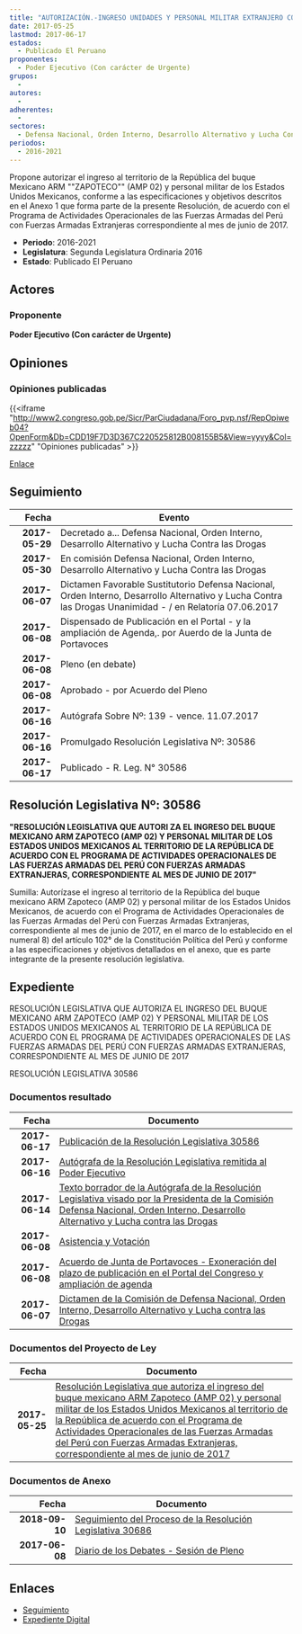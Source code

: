 ```yaml
---
title: "AUTORIZACIÓN.-INGRESO UNIDADES Y PERSONAL MILITAR EXTRANJERO CORRESPONDIENTE AL MES DE JUNIO DE 2017"
date: 2017-05-25
lastmod: 2017-06-17
estados: 
  - Publicado El Peruano
proponentes: 
  - Poder Ejecutivo (Con carácter de Urgente)
grupos: 
  - 
autores: 
  - 
adherentes: 
  - 
sectores: 
  - Defensa Nacional, Orden Interno, Desarrollo Alternativo y Lucha Contra las Drogas
periodos: 
  - 2016-2021
---
```


Propone autorizar el ingreso al territorio de la República del buque Mexicano ARM ""ZAPOTECO"" (AMP 02) y personal militar de los Estados Unidos Mexicanos, conforme a las especificaciones y objetivos descritos en el Anexo 1 que forma parte de la presente Resolución, de acuerdo con el Programa de Actividades Operacionales de las Fuerzas Armadas del Perú con Fuerzas Armadas Extranjeras correspondiente al mes de junio de 2017.

- **Periodo**: 2016-2021
- **Legislatura**: Segunda Legislatura Ordinaria 2016
- **Estado**: Publicado El Peruano

## Actores

### Proponente

**Poder Ejecutivo (Con carácter de Urgente)**


## Opiniones

### Opiniones publicadas

{{<iframe "http://www2.congreso.gob.pe/Sicr/ParCiudadana/Foro_pvp.nsf/RepOpiweb04?OpenForm&Db=CDD19F7D3D367C220525812B008155B5&View=yyyy&Col=zzzzz" "Opiniones publicadas" >}}

[Enlace](http://www2.congreso.gob.pe/Sicr/ParCiudadana/Foro_pvp.nsf/RepOpiweb04?OpenForm&Db=CDD19F7D3D367C220525812B008155B5&View=yyyy&Col=zzzzz)

## Seguimiento

| Fecha | Evento |
|------:|--------|
| **2017-05-29** | Decretado a... Defensa Nacional, Orden Interno, Desarrollo Alternativo y Lucha Contra las Drogas|
| **2017-05-30** | En comisión Defensa Nacional, Orden Interno, Desarrollo Alternativo y Lucha Contra las Drogas|
| **2017-06-07** | Dictamen Favorable Sustitutorio Defensa Nacional, Orden Interno, Desarrollo Alternativo y Lucha Contra las Drogas Unanimidad - / en Relatoría 07.06.2017|
| **2017-06-08** | Dispensado de Publicación en el Portal - y la ampliación de Agenda,. por Auerdo de la Junta de Portavoces|
| **2017-06-08** | Pleno (en debate)|
| **2017-06-08** | Aprobado - por Acuerdo del Pleno|
| **2017-06-16** | Autógrafa Sobre Nº: 139 - vence. 11.07.2017|
| **2017-06-16** | Promulgado Resolución Legislativa Nº: 30586|
| **2017-06-17** | Publicado - R. Leg. N° 30586|

## Resolución Legislativa Nº: 30586

**"RESOLUCIÓN LEGISLATIVA QUE AUTORI ZA EL INGRESO DEL BUQUE MEXICANO ARM ZAPOTECO (AMP 02) Y PERSONAL MILITAR DE LOS ESTADOS UNIDOS MEXICANOS AL TERRITORIO DE LA REPÚBLICA DE ACUERDO CON EL PROGRAMA DE ACTIVIDADES OPERACIONALES DE LAS FUERZAS ARMADAS DEL PERÚ CON FUERZAS ARMADAS EXTRANJERAS, CORRESPONDIENTE AL MES DE JUNIO DE 2017"**

Sumilla: Autorízase el ingreso al territorio de la República del buque mexicano ARM Zapoteco (AMP 02) y personal militar de los Estados Unidos Mexicanos, de acuerdo con el Programa de Actividades Operacionales de las Fuerzas Armadas del Perú con Fuerzas Armadas Extranjeras, correspondiente al mes de junio de 2017, en el marco de lo establecido en el numeral 8) del artículo 102° de la Constitución Política del Perú y conforme a las especificaciones y objetivos detallados en el anexo, que es parte integrante de la presente resolución legislativa.


## Expediente

RESOLUCIÓN LEGISLATIVA QUE AUTORIZA EL INGRESO DEL BUQUE MEXICANO ARM ZAPOTECO (AMP 02) Y PERSONAL MILITAR DE LOS ESTADOS UNIDOS MEXICANOS AL TERRITORIO DE LA REPÚBLICA DE ACUERDO CON EL PROGRAMA DE ACTIVIDADES OPERACIONALES DE LAS FUERZAS ARMADAS DEL PERÚ CON FUERZAS ARMADAS EXTRANJERAS, CORRESPONDIENTE AL MES DE JUNIO DE 2017

RESOLUCIÓN LEGISLATIVA 30586


### Documentos resultado

| Fecha | Documento |
|------:|--------|
| **2017-06-17** | [Publicación de la Resolución Legislativa 30586](http://www.leyes.congreso.gob.pe/Documentos/2016_2021/ADLP/Normas_Legales/30586-RLG.pdf) |
| **2017-06-16** | [Autógrafa de la Resolución Legislativa remitida al Poder Ejecutivo](http://www.leyes.congreso.gob.pe/Documentos/2016_2021/Autografas/Ley_y_de_Resolucion_Legislativa/AU0145720170616.pdf) |
| **2017-06-14** | [Texto borrador de la Autógrafa de la Resolución Legislativa visado por la Presidenta de la Comisión Defensa Nacional, Orden Interno, Desarrollo Alternativo y Lucha contra las Drogas](http://www.leyes.congreso.gob.pe/Documentos/2016_2021/Texto_Borrador_de_Autografa/BAU0145720170614.pdf) |
| **2017-06-08** | [Asistencia y Votación](http://www.leyes.congreso.gob.pe/Documentos/2016_2021/Asistencia_y_Votacion/Proyectos_de_Ley/AV0145720170608.pdf) |
| **2017-06-08** | [Acuerdo de Junta de Portavoces - Exoneración del plazo de publicación en el Portal del Congreso y ampliación de agenda](http://www.leyes.congreso.gob.pe/Documentos/2016_2021/Acuerdos/Junta_Portavoces/AJP0145720170608.pdf) |
| **2017-06-07** | [Dictamen de la Comisión de Defensa Nacional, Orden Interno, Desarrollo Alternativo y Lucha contra las Drogas](http://www.leyes.congreso.gob.pe/Documentos/2016_2021/Dictamenes/Proyectos_de_Ley/01457DC07MAY20170607.pdf) |

### Documentos del Proyecto de Ley

| Fecha | Documento |
|------:|--------|
| **2017-05-25** | [Resolución Legislativa que autoriza el ingreso del buque mexicano ARM Zapoteco (AMP 02) y personal militar de los Estados Unidos Mexicanos al territorio de la República de acuerdo con el Programa de Actividades Operacionales de las Fuerzas Armadas del Perú con Fuerzas Armadas Extranjeras, correspondiente al mes de junio de 2017](http://www.leyes.congreso.gob.pe/Documentos/2016_2021/Proyectos_de_Ley_y_de_Resoluciones_Legislativas/PL0145720170525..pdf) |

### Documentos de Anexo

| Fecha | Documento |
|------:|--------|
| **2018-09-10** | [Seguimiento del Proceso de la Resolución Legislativa 30686](http://www.leyes.congreso.gob.pe/Documentos/2016_2021/Seguimiento_de_Proyectos_de_Ley/01457PL20180910.pdf) |
| **2017-06-08** | [Diario de los Debates - Sesión de Pleno](http://www.leyes.congreso.gob.pe/Documentos/2016_2021/ADLP/Diario_Debates/30586_DD.pdf) |

## Enlaces 

- [Seguimiento](http://www2.congreso.gob.pe/Sicr/TraDocEstProc/CLProLey2016.nsf/f7fff46988ca05b1052578e100829cc7/b7310ddb334ae2e10525812b0075eff7?OpenDocument)
- [Expediente Digital](http://www2.congreso.gob.pehttp://www2.congreso.gob.pe/Sicr/TraDocEstProc/CLProLey2016.nsf/f7fff46988ca05b1052578e100829cc7/b7310ddb334ae2e10525812b0075eff7?OpenDocument&Click=05257FB7005EB655.eb71d0cf91d8294e05256cdf006b5706/$Body/0.1C6C)
